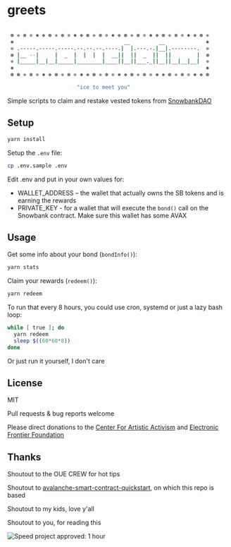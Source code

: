 # greets
```sh

 ❆ ❈ ❇ ❊ ❅ ❉ ❆ ❈ ❇ ❊ ❅ ❉ ❆ ❈ ❇ ❊ ❅ ❉ ❆ ❈ ❇ ❊ ❅ ❉ ❆ ❈ ❇ ❊ ❅ ❉ ❆ ❈
 ❅                                   __         __             ❅
 ❊ .-----.-----.-----.--.--.--.----.|  |.---.-.|__|.--------.  ❊
 ❇ |__ --|     |  _  |  |  |  |  __||  ||  _  ||  ||        |  ❇
 ❈ |_____|__|__|_____|________|____||__||___._||__||__|__|__|  ❈
 ❅                                                             ❅
 ❆ ❆ ❈ ❇ ❊ ❅ ❉ ❆ ❈ ❇ ❊ ❅ ❉ ❆ ❈ ❇ ❊ ❅ ❉ ❆ ❈ ❇ ❊ ❅ ❉ ❆ ❈ ❇ ❊ ❅ ❉ ❆

                      "ice to meet you"
```

Simple scripts to claim and restake vested tokens from [SnowbankDAO](https://dapp.snowbank.finance/#/mints)

## Setup

```sh
yarn install
```

Setup the `.env` file:

```sh
cp .env.sample .env
```

Edit .env and put in your own values for:

- WALLET_ADDRESS – the wallet that actually owns the SB tokens and is earning the rewards
- PRIVATE_KEY - for a wallet that will execute the `bond()` call on the Snowbank contract. Make sure this wallet has some AVAX


## Usage

Get some info about your bond (`bondInfo()`):

```sh
yarn stats
```

Claim your rewards (`redeem()`):

```sh
yarn redeem
```

To run that every 8 hours, you could use cron, systemd or just a lazy bash loop:

```sh
while [ true ]; do
  yarn redeem
  sleep $((60*60*8))
done
```

Or just run it yourself, I don't care

## License

MIT

Pull requests & bug reports welcome

Please direct donations to the [Center For Artistic Activism](https://c4aa.org/) and [Electronic Frontier Foundation](https://www.eff.org/)


## Thanks

Shoutout to the OUE CREW for hot tips

Shoutout to [avalanche-smart-contract-quickstart](https://github.com/ava-labs/avalanche-smart-contract-quickstart), on which this repo is based

Shoutout to my kids, love y'all

Shoutout to you, for reading this

![Speed project approved: 1 hour](http://www.fffff.at/widgets/speed-project/images/time_60.png)